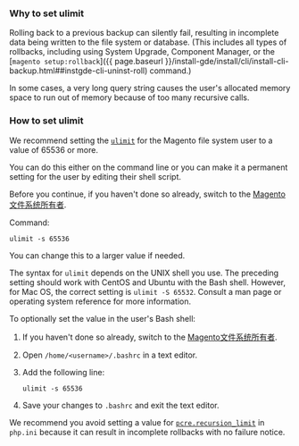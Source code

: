 <div markdown="1">

### Why to set ulimit
Rolling back to a previous backup can silently fail, resulting in incomplete data being written to the file system or database. (This includes all types of rollbacks, including using System Upgrade, Component Manager, or the [`magento setup:rollback`]({{ page.baseurl }}/install-gde/install/cli/install-cli-backup.html##instgde-cli-uninst-roll) command.)

In some cases, a very long query string causes the user's allocated memory space to run out of memory because of too many recursive calls. 

### How to set ulimit
We recommend setting the <a href="http://ss64.com/bash/ulimit.html" target="_blank">`ulimit`</a> for the Magento file system user to a value of 65536 or more.

You can do this either on the command line or you can make it a permanent setting for the user by editing their shell script.

Before you continue, if you haven't done so already, switch to the <a href="{{ page.baseurl }}/install-gde/prereq/file-sys-perms-over.html">Magento文件系统所有者</a>.

Command:

	ulimit -s 65536

You can change this to a larger value if needed.

<div class="bs-callout bs-callout-info">
   	<p>The syntax for <code>ulimit</code> depends on the UNIX shell you use. The preceding setting should work with CentOS and Ubuntu with the Bash shell. However, for Mac OS, the correct setting is <code>ulimit -S 65532</code>. Consult a man page or operating system reference for more information.</p>
</div>

To optionally set the value in the user's Bash shell:

1.	If you haven't done so already, switch to the <a href="{{ page.baseurl }}/install-gde/prereq/file-sys-perms-over.html">Magento文件系统所有者</a>.
2.	Open `/home/<username>/.bashrc` in a text editor.
3.	Add the following line:

		ulimit -s 65536

4.	Save your changes to `.bashrc` and exit the text editor.
	
<div class="bs-callout bs-callout-warning">
    <p>We recommend you avoid setting a value for <a href="http://php.net/manual/en/pcre.configuration.php" target="_blank"><code>pcre.recursion_limit</code></a> in <code>php.ini</code> because it can result in incomplete rollbacks with no failure notice.</p>
</div>